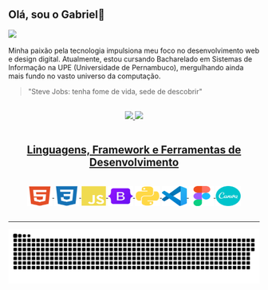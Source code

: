  <h2  align="left">Olá, sou o Gabriel👋</h2>

 <img src="https://github.com/ritik307/ritik307/blob/main/images/newbg(1).png" />
<p>Minha paixão pela tecnologia impulsiona meu foco no desenvolvimento web e design digital. Atualmente, estou cursando Bacharelado em Sistemas de Informação na UPE (Universidade de Pernambuco), mergulhando ainda mais fundo no vasto universo da computação.</p>

> "Steve Jobs: tenha fome de vida, sede de descobrir"
<br>

<div align="center">
  <a href="https://github.com/GabrielBarbosa0">
  <img height="180em" src="https://github-readme-stats.vercel.app/api?username=GabrielBarbosa0&show_icons=true&theme=github_dark&include_all_commits=true&count_private=true"/>
  <img height="180em" src="https://github-readme-stats.vercel.app/api/top-langs/?username=GabrielBarbosa0&layout=compact&langs_count=7&theme=github_dark"/>
</div>  
<br>
<h2  align="center">Linguagens, Framework e Ferramentas de Desenvolvimento </h2>
 
<div style="display: inline_block" align="center"><br>
<img align="center" alt="Gabriel-HTML" height="40" width="50" src="https://raw.githubusercontent.com/devicons/devicon/master/icons/html5/html5-plain.svg">
  <img align="center" alt="Gabriel-CSS" height="40" width="50" src="https://raw.githubusercontent.com/devicons/devicon/master/icons/css3/css3-plain.svg">
  <img align="center" alt="Gabriel-Js" height="40" width="50" src="https://raw.githubusercontent.com/devicons/devicon/master/icons/javascript/javascript-plain.svg">
    <img align="center" alt="Gabriel-Bootstrap" height="40" width="50" src="https://raw.githubusercontent.com/devicons/devicon/master/icons/bootstrap/bootstrap-original.svg">
  <img align="center" alt="Gabriel-Python" height="40" width="50"  src="https://raw.githubusercontent.com/devicons/devicon/master/icons/python/python-plain.svg">
<img align="center" alt="Gabriel-VSCode" height="40" width="50"  src="https://raw.githubusercontent.com/devicons/devicon/master/icons/vscode/vscode-original.svg">
   <img align="center" alt="Gabriel-Figma" height="40" width="50"  src="https://raw.githubusercontent.com/devicons/devicon/master/icons/figma/figma-original.svg">
  <img align="center" alt="Gabriel-Canva" height="40" width="50"  src="https://raw.githubusercontent.com/devicons/devicon/master/icons/canva/canva-original.svg">
</div>
<br>
<hr>
<div  align="center">  
  
  ![Snake animation](https://github.com/GabrielBarbosa0/GabrielBarbosa0/blob/output/github-contribution-grid-snake.svg)  
</div>

